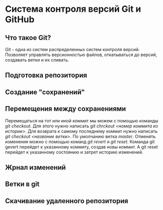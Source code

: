 # Система контроля версий Git и GitHub

## Что такое Git?
Git - одна из систем распределенных систем контроля версий. Позволяет управлять версионностью файлов, откатываться до версий, создавать ветки и их сливать.
## Подготовка репозитория

## Создание "сохранений"

## Перемещения между сохранениями
Перемещаться на тот или иной коммит мы можем с помощью команды *git checkout*. Для этого нужно написать *git chrckout <номер коммита из истории>*. Для возврата к самому последнему коммит нужно написать *git checkout <название ветки>*. По умолчанию ветка *master*.
 Отменять изменения можно с помощью команд *git revert* и *git reset*. Команда git gevert перейдет к указанному коммиту, создав новы коммит. А git reset перейдет к указанному состоянию и затрет историю изменений.
## Жрнал изменений

## Ветки в git

## Скачивание удаленного репозитория